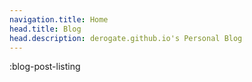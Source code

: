 ```yaml
---
navigation.title: Home
head.title: Blog
head.description: derogate.github.io's Personal Blog
---
```


:blog-post-listing